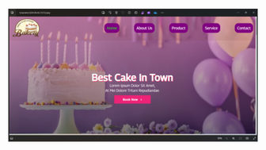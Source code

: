 ![Alt text](https://github.com/MeghaVaddi/Online-Cake-shop-website/blob/main/Screenshot%202024-06-06%20214903.png?raw=true)
